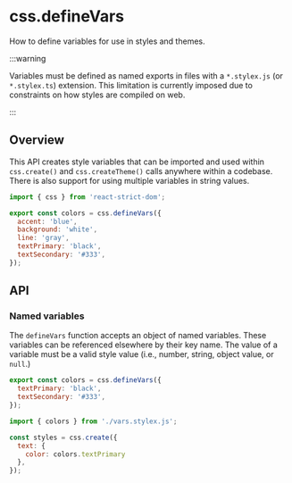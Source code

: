 # css.defineVars

<p className="text-xl">How to define variables for use in styles and themes.</p>

:::warning

Variables must be defined as named exports in files with a `*.stylex.js` (or `*.stylex.ts`) extension. This limitation is currently imposed due to constraints on how styles are compiled on web.

:::

## Overview

This API creates style variables that can be imported and used within `css.create()` and `css.createTheme()` calls anywhere within a codebase. There is also support for using multiple variables in string values.


```js title="vars.stylex.js"
import { css } from 'react-strict-dom';

export const colors = css.defineVars({
  accent: 'blue',
  background: 'white',
  line: 'gray',
  textPrimary: 'black',
  textSecondary: '#333',
});
```

## API

### Named variables

The `defineVars` function accepts an object of named variables. These variables can be referenced elsewhere by their key name. The value of a variable must be a valid style value (i.e., number, string, object value, or `null`.)

```js title="vars.stylex.js"
export const colors = css.defineVars({
  textPrimary: 'black',
  textSecondary: '#333',
});
```

```js title="component.js"
import { colors } from './vars.stylex.js';

const styles = css.create({
  text: {
    color: colors.textPrimary
  },
});
```
